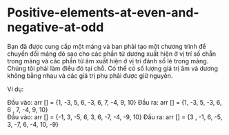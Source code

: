 # Positive-elements-at-even-and-negative-at-odd
Bạn đã được cung cấp một mảng và bạn phải tạo một chương trình để chuyển đổi mảng đó sao cho các phần tử dương xuất hiện ở vị trí số chẵn trong mảng và các phần tử âm xuất hiện ở vị trí đánh số lẻ trong mảng. Chúng tôi phải làm điều đó tại chỗ.  Có thể có số lượng giá trị âm và dương không bằng nhau và các giá trị phụ phải được giữ nguyên. 

Ví dụ:

Đầu vào: arr [] = {1, -3, 5, 6, -3, 6, 7, -4, 9, 10}
Đầu ra: arr [] = {1, -3, 5, -3, 6, 6 , 7, -4, 9, 10}  
Đầu vào: arr [] = {-1, 3, -5, 6, 3, 6, -7, -4, -9, 10}
Đầu ra: arr [] = {3 , -1, 6, -5, 3, -7, 6, -4, 10, -9}
